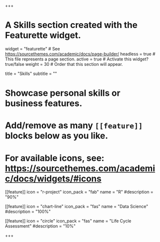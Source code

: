 +++
# A Skills section created with the Featurette widget.
widget = "featurette"  # See https://sourcethemes.com/academic/docs/page-builder/
headless = true  # This file represents a page section.
active = true  # Activate this widget? true/false
weight = 30  # Order that this section will appear.

title = "Skills"
subtitle = ""

# Showcase personal skills or business features.
# 
# Add/remove as many `[[feature]]` blocks below as you like.
# 
# For available icons, see: https://sourcethemes.com/academic/docs/widgets/#icons

[[feature]]
  icon = "r-project"
  icon_pack = "fab"
  name = "R"
  #description = "90%"
  
[[feature]]
  icon = "chart-line"
  icon_pack = "fas"
  name = "Data Science"
  #description = "100%"  
  
[[feature]]
  icon = "circle"
  icon_pack = "fas"
  name = "Life Cycle Assessment"
  #description = "10%"

+++
